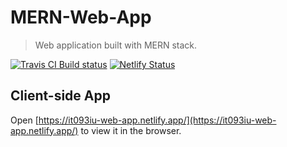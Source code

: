 # MERN-Web-App

> Web application built with MERN stack.

[![Travis CI Build status][travis-badge]][travis]
[![Netlify Status][netlify-badge]][netlify]

## Client-side App
Open [https://it093iu-web-app.netlify.app/](https://it093iu-web-app.netlify.app/) to view it in the browser.

[travis-badge]: https://travis-ci.com/Doki064/MERN-Web-App.svg?branch=main
[travis]: https://travis-ci.com/Doki064/MERN-Web-App
[netlify-badge]: https://api.netlify.com/api/v1/badges/67a8ab1f-9c35-497a-bc3d-0f30f2f35eaa/deploy-status
[netlify]: https://app.netlify.com/sites/it093iu-web-app/deploys
